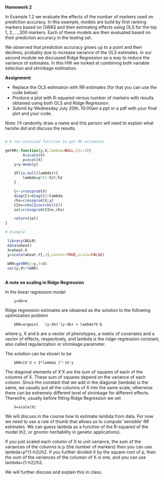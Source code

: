 **Homework 2**

In Example 1.2 we evaluate the effects of the number of markers used on prediction accuracy.  In this example, models are build by 
first ranking markers based on GWAS and then estimating effects using OLS for the top 1, 2,….,300 markers. 
Each of these models are then evaluated based on their prediction accuracy in the testing set. 

We observed that prediction accuracy grows up to a point and then declines, probably due to increase variance of the OLS estimates.
In our second module we discussed Ridge Regression as a way to reduce the variance of estimates. In this HW we looked at combining both variable selection
and shrinkage estimation. 

**Assignment**:

- Replace the OLS estimation with RR estimates (for that you can use the code below)
- Produce a plot with R-squared versus number of markers with results obtained using both OLS and Ridge Regression. 
- Submit by Wednesday July 20th, 10:00am  a ppt or a pdf with your final plot and your code.

Note: I’ll randomly draw a name and this person will need to explain what he/she did and discuss the results.



```R

# A non-otimized function to get RR estimates

getRR<-function(y,X,lambda=NULL,h2=.5){
        X=scale(X)
        p=ncol(X)
	y=y-mean(y)

	if(is.null(lambda)){
		lambda=p*(1-h2)/h2
	}

	C<-crossprod(X)
	diag(C)=diag(C)+lambda
	rhs=crossprod(X,y)
	CInv=chol2inv(chol(C))
	sol=crossprod(CInv,rhs)

	return(sol)
}

# Example

 library(BGLR)
 data(wheat)
 X=wheat.X
 y=scale(wheat.Y[,1],center=TRUE,scale=FALSE) 
 
 bRR=getRR(y=y,X=X)
 cor(y,X%*%bRR)
 
```


**A note on scaling in Ridge Regression**

In the linear regression model

		y=Xb+e

Ridge regression estimates are obtained as the solution to the following optimization problem

		bRR=argmin{   (y-Xb)'(y-Xb) + lambda*b'b

where y, X and b are a vector of phenotypes, a matrix of covariates and a vector of effects, respectively, and lambda is the ridge-regression constant, also called regularization or shrinkage parameter.


The solution can be shown to be


		bRR=[X'X + I*lambda ]^-1X'y
 

The diagonal elements of X'X are the sum of squares of each of the columns of X. These sum of squares depend on the variance of each column. Since the constant that we add in the diagonal (lambda) is the same, we usually put all the columns of X into the same scale; otherwise there can be extremely different level of shrinkage for different effects. Thereofre, usually before fitting Ridge Regression we set

		X=scale(X)
	
We will discuss in the course how to estimate lambda from data. For now we need to use a rule of thumb that allows us to compute 'sensible' RR estimates. We can guess lambda as a function of the R-squared of the model (h2, or gnomic heritability in genetic applications).

If you just scaled each column of X to unit variance, the sum of the variances of the columns is p (the number of markers) then you can use  lambda=p*(1-h2)/h2.  If you further divided X by the square-root of p, then the sum of the variances of the columsn of X is one, and you can use lambda=(1-h2)/h2.

We will further discuss and explain this in class.
